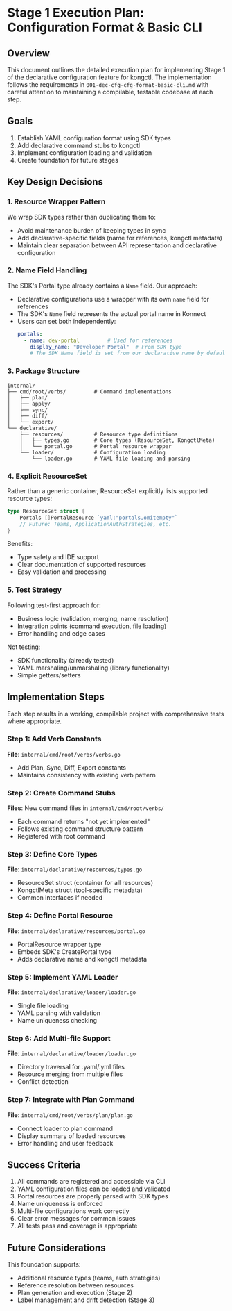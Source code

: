 # Stage 1 Execution Plan: Configuration Format & Basic CLI

## Overview

This document outlines the detailed execution plan for implementing Stage 1 of the declarative configuration feature for kongctl. The implementation follows the requirements in `001-dec-cfg-cfg-format-basic-cli.md` with careful attention to maintaining a compilable, testable codebase at each step.

## Goals

1. Establish YAML configuration format using SDK types
2. Add declarative command stubs to kongctl
3. Implement configuration loading and validation
4. Create foundation for future stages

## Key Design Decisions

### 1. Resource Wrapper Pattern

We wrap SDK types rather than duplicating them to:
- Avoid maintenance burden of keeping types in sync
- Add declarative-specific fields (name for references, kongctl metadata)
- Maintain clear separation between API representation and declarative configuration

### 2. Name Field Handling

The SDK's Portal type already contains a `Name` field. Our approach:
- Declarative configurations use a wrapper with its own `name` field for references
- The SDK's `Name` field represents the actual portal name in Konnect
- Users can set both independently:
  ```yaml
  portals:
    - name: dev-portal         # Used for references
      display_name: "Developer Portal"  # From SDK type
      # The SDK Name field is set from our declarative name by default
  ```

### 3. Package Structure

```
internal/
├── cmd/root/verbs/         # Command implementations
│   ├── plan/
│   ├── apply/
│   ├── sync/
│   ├── diff/
│   └── export/
└── declarative/
    ├── resources/          # Resource type definitions
    │   ├── types.go        # Core types (ResourceSet, KongctlMeta)
    │   └── portal.go       # Portal resource wrapper
    └── loader/             # Configuration loading
        └── loader.go       # YAML file loading and parsing
```

### 4. Explicit ResourceSet

Rather than a generic container, ResourceSet explicitly lists supported resource types:
```go
type ResourceSet struct {
    Portals []PortalResource `yaml:"portals,omitempty"`
    // Future: Teams, ApplicationAuthStrategies, etc.
}
```

Benefits:
- Type safety and IDE support
- Clear documentation of supported resources
- Easy validation and processing

### 5. Test Strategy

Following test-first approach for:
- Business logic (validation, merging, name resolution)
- Integration points (command execution, file loading)
- Error handling and edge cases

Not testing:
- SDK functionality (already tested)
- YAML marshaling/unmarshaling (library functionality)
- Simple getters/setters

## Implementation Steps

Each step results in a working, compilable project with comprehensive tests where appropriate.

### Step 1: Add Verb Constants
**File**: `internal/cmd/root/verbs/verbs.go`
- Add Plan, Sync, Diff, Export constants
- Maintains consistency with existing verb pattern

### Step 2: Create Command Stubs
**Files**: New command files in `internal/cmd/root/verbs/`
- Each command returns "not yet implemented"
- Follows existing command structure pattern
- Registered with root command

### Step 3: Define Core Types
**File**: `internal/declarative/resources/types.go`
- ResourceSet struct (container for all resources)
- KongctlMeta struct (tool-specific metadata)
- Common interfaces if needed

### Step 4: Define Portal Resource
**File**: `internal/declarative/resources/portal.go`
- PortalResource wrapper type
- Embeds SDK's CreatePortal type
- Adds declarative name and kongctl metadata

### Step 5: Implement YAML Loader
**File**: `internal/declarative/loader/loader.go`
- Single file loading
- YAML parsing with validation
- Name uniqueness checking

### Step 6: Add Multi-file Support
**File**: `internal/declarative/loader/loader.go`
- Directory traversal for .yaml/.yml files
- Resource merging from multiple files
- Conflict detection

### Step 7: Integrate with Plan Command
**File**: `internal/cmd/root/verbs/plan/plan.go`
- Connect loader to plan command
- Display summary of loaded resources
- Error handling and user feedback

## Success Criteria

1. All commands are registered and accessible via CLI
2. YAML configuration files can be loaded and validated
3. Portal resources are properly parsed with SDK types
4. Name uniqueness is enforced
5. Multi-file configurations work correctly
6. Clear error messages for common issues
7. All tests pass and coverage is appropriate

## Future Considerations

This foundation supports:
- Additional resource types (teams, auth strategies)
- Reference resolution between resources
- Plan generation and execution (Stage 2)
- Label management and drift detection (Stage 3)